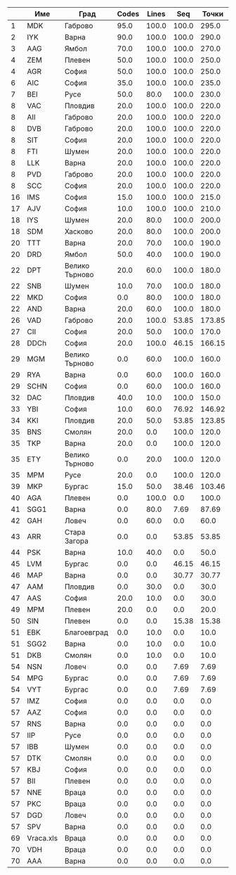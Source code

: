 | |Име|Град|Codes|Lines|Seq|Точки|
|---|---|---|---|---|---|---|
|1|MDK|Габрово|95.0|100.0|100.0|295.0|
|2|IYK|Варна|90.0|100.0|100.0|290.0|
|3|AAG|Ямбол|70.0|100.0|100.0|270.0|
|4|ZEM|Плевен|50.0|100.0|100.0|250.0|
|4|AGR|София|50.0|100.0|100.0|250.0|
|6|AIC|София|35.0|100.0|100.0|235.0|
|7|BEI|Русе|50.0|80.0|100.0|230.0|
|8|VAC|Пловдив|20.0|100.0|100.0|220.0|
|8|AII|Габрово|20.0|100.0|100.0|220.0|
|8|DVB|Габрово|20.0|100.0|100.0|220.0|
|8|SIT|София|20.0|100.0|100.0|220.0|
|8|FTI|Шумен|20.0|100.0|100.0|220.0|
|8|LLK|Варна|20.0|100.0|100.0|220.0|
|8|PVD|Габрово|20.0|100.0|100.0|220.0|
|8|SCC|София|20.0|100.0|100.0|220.0|
|16|IMS|София|15.0|100.0|100.0|215.0|
|17|AJV|София|10.0|100.0|100.0|210.0|
|18|IYS|Шумен|20.0|80.0|100.0|200.0|
|18|SDM|Хасково|20.0|80.0|100.0|200.0|
|20|TTT|Варна|20.0|70.0|100.0|190.0|
|20|DRD|Ямбол|50.0|40.0|100.0|190.0|
|22|DPT|Велико Търново|20.0|60.0|100.0|180.0|
|22|SNB|Шумен|10.0|70.0|100.0|180.0|
|22|MKD|София|0.0|80.0|100.0|180.0|
|22|AND|Варна|20.0|60.0|100.0|180.0|
|26|VAD|Габрово|20.0|100.0|53.85|173.85|
|27|CII|София|20.0|50.0|100.0|170.0|
|28|DDCh|София|20.0|100.0|46.15|166.15|
|29|MGM|Велико Търново|0.0|60.0|100.0|160.0|
|29|RYA|Варна|0.0|60.0|100.0|160.0|
|29|SCHN|София|0.0|60.0|100.0|160.0|
|32|DAC|Пловдив|40.0|10.0|100.0|150.0|
|33|YBI|София|10.0|60.0|76.92|146.92|
|34|KKI|Пловдив|20.0|50.0|53.85|123.85|
|35|BNS|Смолян|20.0|0.0|100.0|120.0|
|35|TKP|Варна|20.0|0.0|100.0|120.0|
|35|ETY|Велико Търново|0.0|20.0|100.0|120.0|
|35|MPM|Русе|20.0|0.0|100.0|120.0|
|39|MKP|Бургас|15.0|50.0|38.46|103.46|
|40|AGA|Плевен|0.0|100.0|0.0|100.0|
|41|SGG1|Варна|0.0|80.0|7.69|87.69|
|42|GAH|Ловеч|0.0|60.0|0.0|60.0|
|43|ARR|Стара Загора|0.0|0.0|53.85|53.85|
|44|PSK|Варна|10.0|40.0|0.0|50.0|
|45|LVM|Бургас|0.0|0.0|46.15|46.15|
|46|MAP|Варна|0.0|0.0|30.77|30.77|
|47|AAM|Пловдив|0.0|30.0|0.0|30.0|
|47|AAS|София|20.0|10.0|0.0|30.0|
|49|MPM|Плевен|20.0|0.0|0.0|20.0|
|50|SIN|Плевен|0.0|0.0|15.38|15.38|
|51|EBK|Благоевград|0.0|10.0|0.0|10.0|
|51|SGG2|Варна|0.0|10.0|0.0|10.0|
|51|DKB|Смолян|0.0|10.0|0.0|10.0|
|54|NSN|Ловеч|0.0|0.0|7.69|7.69|
|54|MPG|Бургас|0.0|0.0|7.69|7.69|
|54|VYT|Бургас|0.0|0.0|7.69|7.69|
|57|IMZ|София|0.0|0.0|0.0|0.0|
|57|AAZ|София|0.0|0.0|0.0|0.0|
|57|RNS|Варна|0.0|0.0|0.0|0.0|
|57|IIP|Русе|0.0|0.0|0.0|0.0|
|57|IBB|Шумен|0.0|0.0|0.0|0.0|
|57|DTK|Смолян|0.0|0.0|0.0|0.0|
|57|KBJ|София|0.0|0.0|0.0|0.0|
|57|BII|Плевен|0.0|0.0|0.0|0.0|
|57|NNE|Враца|0.0|0.0|0.0|0.0|
|57|PKC|Враца|0.0|0.0|0.0|0.0|
|57|DGD|Ловеч|0.0|0.0|0.0|0.0|
|57|SPV|Варна|0.0|0.0|0.0|0.0|
|69|Vraca.xls|Враца|0.0|0.0|0.0|0.0|
|70|VDH|Враца|0.0|0.0|0.0|0.0|
|70|AAA|Варна|0.0|0.0|0.0|0.0|

